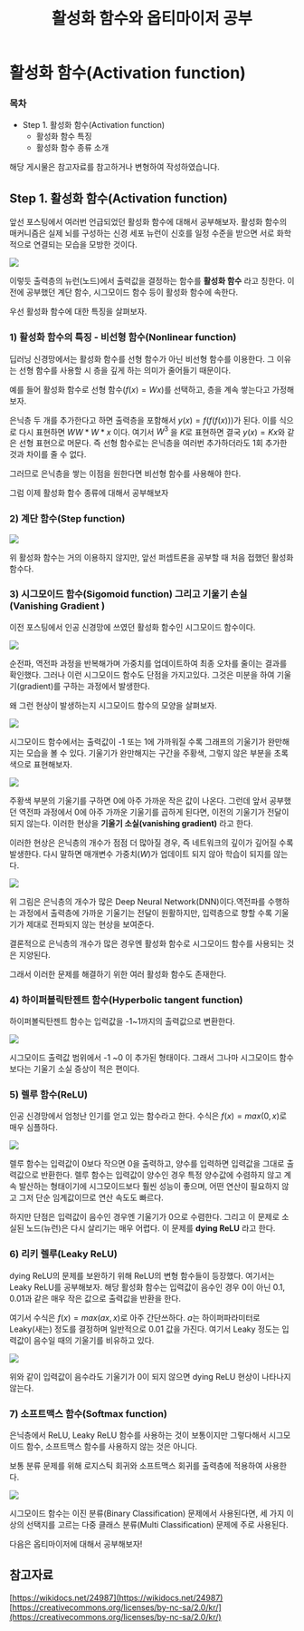 ﻿---  
title:  "활성화 함수와 옵티마이저 공부"  
  
categories:  
 - Deep learning  
tags:  
 - Study, Deep learning
 
---
# 활성화 함수(Activation function)
### 목차

-  Step 1. 활성화 함수(Activation function)
	 *  활성화 함수 특징
	 * 활성화 함수 종류 소개 


해당 게시물은 참고자료를 참고하거나 변형하여 작성하였습니다.

## Step 1. 활성화 함수(Activation function)

앞선 포스팅에서 여러번 언급되었던 활성화 함수에 대해서 공부해보자. 활성화 함수의 매커니즘은 실제 뇌를 구성하는 신경 세포 뉴런이 신호를 일정 수준을 받으면 서로 화학적으로 연결되는 모습을 모방한 것이다.

![](https://t1.daumcdn.net/cfile/tistory/99FC1C425BB6EB150A)

이렇듯 출력층의 뉴런(노드)에서 출력값을 결정하는 함수를 **활성화 함수** 라고 칭한다.  이전에 공부했던 계단 함수, 시그모이드 함수 등이 활성화 함수에 속한다.

 우선 활성화 함수에 대한 특징을 살펴보자.

### 1) 활성화 함수의 특징 - 비선형 함수(Nonlinear function)

딥러닝 신경망에서는 활성화 함수를 선형 함수가 아닌 비선형 함수를 이용한다. 그 이유는 선형 함수를 사용할 시 층을 깊게 하는 의미가 줄어들기 때문이다.

예를 들어 활성화 함수로 선형 함수($f(x) = Wx$)를 선택하고, 층을 계속 쌓는다고 가정해보자. 

은닉층 두 개를 추가한다고 하면 출력층을 포함해서 $y(x) = f(f(f(x)))$가 된다. 
이를 식으로 다시 표현하면  $W W*W*x$ 이다. 여기서 $W^3$ 을 $K$로 표현하면 결국 $y(x) = Kx$와 같은 선형 표현으로 머문다. 즉 선형 함수로는 은닉층을 여러번 추가하더라도 1회 추가한 것과 차이를 줄 수 없다.

그러므로 은닉층을 쌓는 이점을 원한다면 비선형 함수를 사용해야 한다.

그럼 이제 활성화 함수 종류에 대해서 공부해보자

### 2) 계단 함수(Step function)

![](https://wikidocs.net/images/page/24987/step_function.PNG)
 
 위 활성화 함수는 거의 이용하지 않지만, 앞선 퍼셉트론을 공부할 때 처음 접했던 활성화 함수다.

### 3) 시그모이드 함수(Sigomoid function) 그리고 기울기 손실(Vanishing Gradient )

이전 포스팅에서 인공 신경망에 쓰였던 활성화 함수인 시그모이드 함수이다. 

![](https://wikidocs.net/images/page/60683/simple-neural-network.png)

순전파, 역전파 과정을 반복해가며 가중치를 업데이트하여 최종 오차를 줄이는 결과를 확인했다. 그러나 이런 시그모이드 함수도 단점을 가지고있다. 그것은 미분을 하여 기울기(gradient)를 구하는 과정에서 발생한다. 

왜 그런 현상이 발생하는지 시그모이드 함수의 모양을 살펴보자.

![](https://wikidocs.net/images/page/60683/%EC%8B%9C%EA%B7%B8%EB%AA%A8%EC%9D%B4%EB%93%9C%ED%95%A8%EC%88%981.PNG)

시그모이드 함수에서는 출력값이 -1 또는 1에 가까워질 수록 그래프의 기울기가 완만해지는 모습을 볼 수 있다. 기울기가 완만해지는 구간을 주황색, 그렇지 않은 부분을 초록색으로 표현해보자.

![](https://wikidocs.net/images/page/60683/%EC%8B%9C%EA%B7%B8%EB%AA%A8%EC%9D%B4%EB%93%9C%ED%95%A8%EC%88%982.PNG)

주황색 부분의 기울기를 구하면 0에 아주 가까운 작은 값이 나온다. 그런데 앞서 공부했던 역전파 과정에서 0에 아주 가까운 기울기를 곱하게 된다면, 이전의 기울기가 전달이 되지 않는다. 이러한 현상을 **기울기 소실(vanishing gradient)** 라고 한다. 

이러한 현상은 은닉층의 개수가 점점 더 많아질 경우, 즉 네트워크의 깊이가 깊어질 수록 발생한다. 다시 말하면 매개변수 가중치($W$)가 업데이트 되지 않아 학습이 되지를 않는다.

![](https://wikidocs.net/images/page/60683/%EA%B8%B0%EC%9A%B8%EA%B8%B0_%EC%86%8C%EC%8B%A4.png)

위 그림은 은닉층의 개수가 많은 Deep Neural Network(DNN)이다.역전파를 수행하는 과정에서 출력층에 가까운 기울기는 전달이 원활하지만, 입력층으로 향할 수록 기울기가 제대로 전파되지 않는 현상을 보여준다.

결론적으로 은닉층의 개수가 많은 경우엔 활성화 함수로 시그모이드 함수를 사용되는 것은 지양된다.

그래서 이러한 문제를 해결하기 위한 여러 활성화 함수도 존재한다.

### 4) 하이퍼볼릭탄젠트 함수(Hyperbolic tangent function)

하이퍼볼릭탄젠트 함수는 입력값을 -1~1까지의 출력값으로 변환한다.  

![](https://wikidocs.net/images/page/60683/%ED%95%98%EC%9D%B4%ED%8D%BC%EB%B3%BC%EB%A6%AD%ED%83%84%EC%A0%A0%ED%8A%B8.PNG)

시그모이드 출력값 범위에서 -1 ~0 이 추가된 형태이다. 그래서 그나마 시그모이드 함수보다는 기울기 소실 증상이 적은 편이다.

### 5) 렐루 함수(ReLU)

인공 신경망에서 엄청난 인기를 얻고 있는 함수라고 한다. 수식은 $f(x) = max(0,x)$로 매우 심플하다.

![](https://wikidocs.net/images/page/60683/%EB%A0%90%EB%A3%A8%ED%95%A8%EC%88%98.PNG)

렐루 함수는 입력값이 0보다 작으면 0을 출력하고, 양수를 입력하면 입력값을 그대로 출력값으로 반환한다. 렐루 함수는 입력값이 양수인 경우 특정 양수값에 수렴하지 않고 계속 발산하는 형태이기에 시그모이드보다 훨씬 성능이 좋으며, 어떤 연산이 필요하지 않고 그저 단순 임계값이므로 연산 속도도 빠르다. 

하지만 단점은 입력값이 음수인 경우엔 기울기가 0으로 수렴한다. 그리고 이 문제로 소실된 노드(뉴런)은 다시 살리기는 매우 어렵다. 이 문제를 **dying ReLU** 라고 한다.

### 6) 리키 렐루(Leaky ReLU)

dying ReLU의 문제를 보완하기 위해 ReLU의 변형 함수들이 등장했다. 여기서는 Leaky ReLU를 공부해보자. 해당 활성화 함수는 입력값이 음수인 경우 0이 아닌 0.1, 0.01과 같은 매우 작은 값으로 출력값을 반환을 한다.

여기서 수식은 $f(x) = max(ax, x)$로 아주 간단쓰하다. $a$는 하이퍼파라미터로 Leaky(새는) 정도를 결정하며 일반적으로 0.01 값을 가진다. 여기서 Leaky 정도는 입력값이 음수일 때의 기울기를 비유하고 있다.

![](https://wikidocs.net/images/page/60683/%EB%A6%AC%ED%82%A4%EB%A0%90%EB%A3%A8.PNG)

위와 같이 입력값이 음수라도 기울기가 0이 되지 않으면 dying ReLU 현상이 나타나지 않는다.

### 7) 소프트맥스 함수(Softmax function)

은닉층에서 ReLU, Leaky ReLU 함수를 사용하는 것이 보통이지만 그렇다해서 시그모이드 함수, 소프트맥스 함수를 사용하지 않는 것은 아니다.

보통 분류 문제를 위해 로지스틱 회귀와 소프트맥스 회귀를 출력층에 적용하여 사용한다.

![](https://wikidocs.net/images/page/60683/%EC%86%8C%ED%94%84%ED%8A%B8%EB%A7%A5%EC%8A%A4.PNG)

시그모이드 함수는 이진 분류(Binary Classification) 문제에서 사용된다면, 세 가지 이상의 선택지를 고르는 다중 클래스 분류(Multi Classification) 문제에 주로 사용된다.

다음은 옵티마이저에 대해서 공부해보자!

## 참고자료

[https://wikidocs.net/24987](https://wikidocs.net/24987)
[https://creativecommons.org/licenses/by-nc-sa/2.0/kr/](https://creativecommons.org/licenses/by-nc-sa/2.0/kr/)
